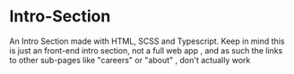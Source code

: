 # Intro-Section
An Intro Section made with HTML, SCSS and Typescript.
Keep in mind this is just an front-end intro section,
not a full web app , and as such the links to other
sub-pages like "careers" or "about" , don't actually
work

